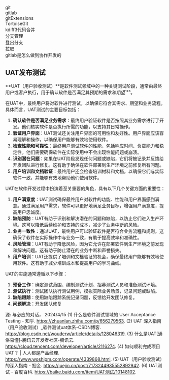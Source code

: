 git  
gitlab  
gitExtensions  
TortoiseGit  
kdiff3代码合并  
分支管理   
登出分支  
拉取  
gitlab是怎么做到协作开发的  


## UAT发布测试
**UAT（用户验收测试）**是软件测试领域中的一种关键测试阶段，通常由最终用户或客户执行，用于确认软件是否满足其预期的需求和期望¹²³。

在UAT中，最终用户将对软件进行测试，以确保它符合其需求、期望和业务流程。具体而言，UAT测试的主要目标包括：

1. **确认软件是否满足业务需求**：最终用户验证软件是否按照其业务需求进行了开发。他们核实软件是否执行所需的功能，以支持其日常操作。
2. **验证用户界面**：UAT测试还关注用户界面的可用性和友好性。用户界面应该容易理解和操作，以确保用户能够有效地使用软件。
3. **检查性能和可靠性**：最终用户测试软件的性能，包括响应时间、负载能力和稳定性。他们需要确保软件在实际使用中不会出现性能问题或崩溃。
4. **识别潜在问题**：如果在UAT阶段发现任何问题或缺陷，它们将被记录并反馈给开发团队进行修复。这有助于确保在软件部署到生产环境之前修复所有问题。
5. **用户培训和文档验证**：最终用户还会检查培训材料和文档，以确保它们与实际软件一致，并能够有效地帮助他们使用软件。

UAT在软件开发过程中扮演着至关重要的角色，具有以下几个关键方面的重要性：

1. **用户满意度**：UAT测试确保最终用户对软件的功能、性能和用户界面感到满意。通过满足用户需求，软件可以更好地满足业务目标，增强用户满意度，提高用户忠诚度。
2. **缺陷预防**：UAT有助于识别和解决潜在的问题和缺陷，以防止它们进入生产环境。这可以降低后续维护和支持的成本，减少了业务中断的风险。
3. **业务一致性**：通过UAT，最终用户可以验证软件是否符合业务流程和规则。这确保了软件在实际操作中与业务一致，有助于提高效率和准确性。
4. **风险管理**：UAT有助于降低风险，因为它允许在部署软件到生产环境之前发现和解决问题。这有助于防止潜在的业务中断和声誉损失。
5. **用户培训**：UAT还提供了培训和文档验证的机会，确保最终用户能够有效地使用软件。这有助于减少培训成本和提高用户的学习曲线。

UAT的实施通常遵循以下步骤：

1. **预备工作**：确定测试范围、编制测试计划、招募测试人员和准备测试环境。
2. **测试执行**：测试团队执行测试用例，模拟实际业务场景，记录问题或缺陷。
3. **缺陷跟踪**：使用缺陷跟踪系统记录问题，反馈给开发团队修复。
4. **问题解决**：开发团队修复

源: 与必应的对话， 2024/4/15
(1) 什么是软件测试领域的 User Acceptance Testing - 知乎. https://zhuanlan.zhihu.com/p/656279563.
(2) UAT 深入指南（用户验收测试）_软件测试uat体系-CSDN博客. https://blog.csdn.net/wouderw/article/details/128046319.
(3) 什么是UAT[通俗易懂]-腾讯云开发者社区-腾讯云. https://cloud.tencent.com/developer/article/2116274.
(4) 如何顺利完成项目UAT？ | 人人都是产品经理. https://www.woshipm.com/operate/4339868.html.
(5) UAT（用户验收测试）的深入指南 - 掘金. https://juejin.cn/post/7173244935552892942.
(6) UAT测试 - 百度百科. https://baike.baidu.com/item/UAT测试/10148102.
